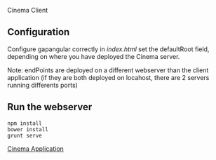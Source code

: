 Cinema Client

## Configuration

Configure gapangular correctly in _index.html_
set the defaultRoot field, depending on where you have deployed 
the Cinema server.

Note: endPoints are deployed on a different webserver than the client
application (if they are both deployed on locahost, there are 2 servers
running differents ports)

## Run the webserver

```
npm install
bower install
grunt serve
```

[Cinema Application](http://localhost:9000/)